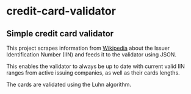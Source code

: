 # credit-card-validator

## Simple credit card validator

This project scrapes information from
[Wikipedia](https://en.wikipedia.org/wiki/Payment_card_number#Issuer_identification_number_(IIN))
about the Issuer Identification Number (IIN) and feeds it to the validator
using JSON.

This enables the validator to always be up to date with current valid IIN ranges
from active issuing companies, as well as their cards lengths.

The cards are validated using the Luhn algorithm.
